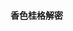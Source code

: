 <!--
 * @Author: bgcode
 * @Date: 2024-07-29 18:04:05
 * @LastEditors: bgcode
 * @LastEditTime: 2024-07-29 18:04:35
 * @Description: 
 * @FilePath: /XBS/README.md
-->
#### 香色桂格解密
